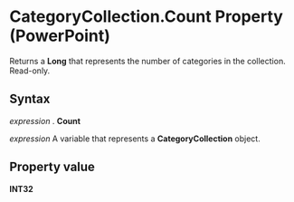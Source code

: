 
# CategoryCollection.Count Property (PowerPoint)

Returns a  **Long** that represents the number of categories in the collection. Read-only.


## Syntax

 _expression_ . **Count**

 _expression_ A variable that represents a **CategoryCollection** object.


## Property value

 **INT32**

